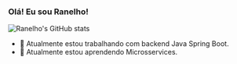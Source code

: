 ### Olá! Eu sou Ranelho!

![Ranelho's GitHub stats](https://github-readme-stats.vercel.app/api?username=ranelho&show_icons=true&theme=transparent)

- 🔭 Atualmente estou trabalhando com backend Java Spring Boot.
- 🌱 Atualmente estou aprendendo Microsservices.

<!--
**ranelho/ranelho** is a ✨ _special_ ✨ repository because its `README.md` (this file) appears on your GitHub profile.

Here are some ideas to get you started:

- 🔭 I’m currently working on ...
- 🌱 I’m currently learning ...
- 👯 I’m looking to collaborate on ...
- 🤔 I’m looking for help with ...
- 💬 Ask me about ...
- 📫 How to reach me: ...
- 😄 Pronouns: ...
- ⚡ Fun fact: ...
-->
